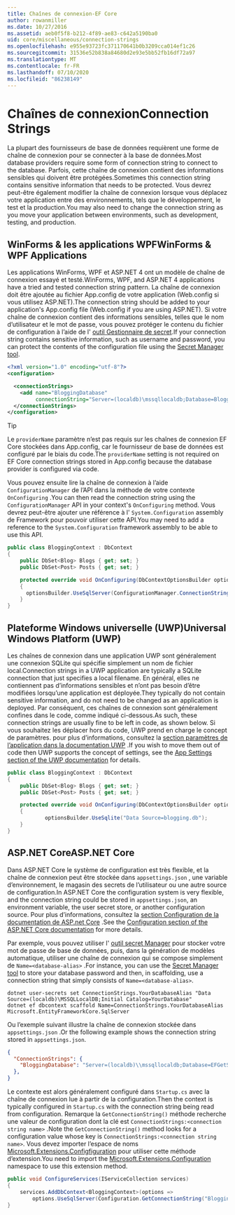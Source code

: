 ```yaml
---
title: Chaînes de connexion-EF Core
author: rowanmiller
ms.date: 10/27/2016
ms.assetid: aeb0f5f8-b212-4f89-ae83-c642a5190ba0
uid: core/miscellaneous/connection-strings
ms.openlocfilehash: e955e93723fc371170641b0b3209cca014ef1c26
ms.sourcegitcommit: 31536e52b838a84680d2e93e5bb52fb16df72a97
ms.translationtype: MT
ms.contentlocale: fr-FR
ms.lasthandoff: 07/10/2020
ms.locfileid: "86238149"
---
```

# <a name="connection-strings"></a><span data-ttu-id="3a9bf-102">Chaînes de connexion</span><span class="sxs-lookup"><span data-stu-id="3a9bf-102">Connection Strings</span></span>

<span data-ttu-id="3a9bf-103">La plupart des fournisseurs de base de données requièrent une forme de chaîne de connexion pour se connecter à la base de données.</span><span class="sxs-lookup"><span data-stu-id="3a9bf-103">Most database providers require some form of connection string to connect to the database.</span></span> <span data-ttu-id="3a9bf-104">Parfois, cette chaîne de connexion contient des informations sensibles qui doivent être protégées.</span><span class="sxs-lookup"><span data-stu-id="3a9bf-104">Sometimes this connection string contains sensitive information that needs to be protected.</span></span> <span data-ttu-id="3a9bf-105">Vous devrez peut-être également modifier la chaîne de connexion lorsque vous déplacez votre application entre des environnements, tels que le développement, le test et la production.</span><span class="sxs-lookup"><span data-stu-id="3a9bf-105">You may also need to change the connection string as you move your application between environments, such as development, testing, and production.</span></span>

## <a name="winforms--wpf-applications"></a><span data-ttu-id="3a9bf-106">WinForms & les applications WPF</span><span class="sxs-lookup"><span data-stu-id="3a9bf-106">WinForms & WPF Applications</span></span>

<span data-ttu-id="3a9bf-107">Les applications WinForms, WPF et ASP.NET 4 ont un modèle de chaîne de connexion essayé et testé.</span><span class="sxs-lookup"><span data-stu-id="3a9bf-107">WinForms, WPF, and ASP.NET 4 applications have a tried and tested connection string pattern.</span></span> <span data-ttu-id="3a9bf-108">La chaîne de connexion doit être ajoutée au fichier App.config de votre application (Web.config si vous utilisez ASP.NET).</span><span class="sxs-lookup"><span data-stu-id="3a9bf-108">The connection string should be added to your application's App.config file (Web.config if you are using ASP.NET).</span></span> <span data-ttu-id="3a9bf-109">Si votre chaîne de connexion contient des informations sensibles, telles que le nom d’utilisateur et le mot de passe, vous pouvez protéger le contenu du fichier de configuration à l’aide de l' [outil Gestionnaire de secret](/aspnet/core/security/app-secrets#secret-manager).</span><span class="sxs-lookup"><span data-stu-id="3a9bf-109">If your connection string contains sensitive information, such as username and password, you can protect the contents of the configuration file using the [Secret Manager tool](/aspnet/core/security/app-secrets#secret-manager).</span></span>

``` xml
<?xml version="1.0" encoding="utf-8"?>
<configuration>

  <connectionStrings>
    <add name="BloggingDatabase"
         connectionString="Server=(localdb)\mssqllocaldb;Database=Blogging;Trusted_Connection=True;" />
  </connectionStrings>
</configuration>
```

> [!TIP]  
> <span data-ttu-id="3a9bf-110">Le `providerName` paramètre n’est pas requis sur les chaînes de connexion EF Core stockées dans App.config, car le fournisseur de base de données est configuré par le biais du code.</span><span class="sxs-lookup"><span data-stu-id="3a9bf-110">The `providerName` setting is not required on EF Core connection strings stored in App.config because the database provider is configured via code.</span></span>

<span data-ttu-id="3a9bf-111">Vous pouvez ensuite lire la chaîne de connexion à l’aide `ConfigurationManager` de l’API dans la méthode de votre contexte `OnConfiguring` .</span><span class="sxs-lookup"><span data-stu-id="3a9bf-111">You can then read the connection string using the `ConfigurationManager` API in your context's `OnConfiguring` method.</span></span> <span data-ttu-id="3a9bf-112">Vous devrez peut-être ajouter une référence à l' `System.Configuration` assembly de Framework pour pouvoir utiliser cette API.</span><span class="sxs-lookup"><span data-stu-id="3a9bf-112">You may need to add a reference to the `System.Configuration` framework assembly to be able to use this API.</span></span>

``` csharp
public class BloggingContext : DbContext
{
    public DbSet<Blog> Blogs { get; set; }
    public DbSet<Post> Posts { get; set; }

    protected override void OnConfiguring(DbContextOptionsBuilder optionsBuilder)
    {
      optionsBuilder.UseSqlServer(ConfigurationManager.ConnectionStrings["BloggingDatabase"].ConnectionString);
    }
}
```

## <a name="universal-windows-platform-uwp"></a><span data-ttu-id="3a9bf-113">Plateforme Windows universelle (UWP)</span><span class="sxs-lookup"><span data-stu-id="3a9bf-113">Universal Windows Platform (UWP)</span></span>

<span data-ttu-id="3a9bf-114">Les chaînes de connexion dans une application UWP sont généralement une connexion SQLite qui spécifie simplement un nom de fichier local.</span><span class="sxs-lookup"><span data-stu-id="3a9bf-114">Connection strings in a UWP application are typically a SQLite connection that just specifies a local filename.</span></span> <span data-ttu-id="3a9bf-115">En général, elles ne contiennent pas d’informations sensibles et n’ont pas besoin d’être modifiées lorsqu’une application est déployée.</span><span class="sxs-lookup"><span data-stu-id="3a9bf-115">They typically do not contain sensitive information, and do not need to be changed as an application is deployed.</span></span> <span data-ttu-id="3a9bf-116">Par conséquent, ces chaînes de connexion sont généralement confines dans le code, comme indiqué ci-dessous.</span><span class="sxs-lookup"><span data-stu-id="3a9bf-116">As such, these connection strings are usually fine to be left in code, as shown below.</span></span> <span data-ttu-id="3a9bf-117">Si vous souhaitez les déplacer hors du code, UWP prend en charge le concept de paramètres. pour plus d’informations, consultez la [section paramètres de l’application dans la documentation UWP](/windows/uwp/app-settings/store-and-retrieve-app-data) .</span><span class="sxs-lookup"><span data-stu-id="3a9bf-117">If you wish to move them out of code then UWP supports the concept of settings, see the [App Settings section of the UWP documentation](/windows/uwp/app-settings/store-and-retrieve-app-data) for details.</span></span>

``` csharp
public class BloggingContext : DbContext
{
    public DbSet<Blog> Blogs { get; set; }
    public DbSet<Post> Posts { get; set; }

    protected override void OnConfiguring(DbContextOptionsBuilder optionsBuilder)
    {
            optionsBuilder.UseSqlite("Data Source=blogging.db");
    }
}
```

## <a name="aspnet-core"></a><span data-ttu-id="3a9bf-118">ASP.NET Core</span><span class="sxs-lookup"><span data-stu-id="3a9bf-118">ASP.NET Core</span></span>

<span data-ttu-id="3a9bf-119">Dans ASP.NET Core le système de configuration est très flexible, et la chaîne de connexion peut être stockée dans `appsettings.json` , une variable d’environnement, le magasin des secrets de l’utilisateur ou une autre source de configuration.</span><span class="sxs-lookup"><span data-stu-id="3a9bf-119">In ASP.NET Core the configuration system is very flexible, and the connection string could be stored in `appsettings.json`, an environment variable, the user secret store, or another configuration source.</span></span> <span data-ttu-id="3a9bf-120">Pour plus d’informations, consultez la [section Configuration de la documentation de ASP.net Core](/aspnet/core/fundamentals/configuration) .</span><span class="sxs-lookup"><span data-stu-id="3a9bf-120">See the [Configuration section of the ASP.NET Core documentation](/aspnet/core/fundamentals/configuration) for more details.</span></span>

<span data-ttu-id="3a9bf-121">Par exemple, vous pouvez utiliser l' [outil secret Manager](/aspnet/core/security/app-secrets#secret-manager) pour stocker votre mot de passe de base de données, puis, dans la génération de modèles automatique, utiliser une chaîne de connexion qui se compose simplement de `Name=<database-alias>` .</span><span class="sxs-lookup"><span data-stu-id="3a9bf-121">For instance, you can use the [Secret Manager tool](/aspnet/core/security/app-secrets#secret-manager) to store your database password and then, in scaffolding, use a connection string that simply consists of `Name=<database-alias>`.</span></span>

```dotnetcli
dotnet user-secrets set ConnectionStrings.YourDatabaseAlias "Data Source=(localdb)\MSSQLLocalDB;Initial Catalog=YourDatabase"
dotnet ef dbcontext scaffold Name=ConnectionStrings.YourDatabaseAlias Microsoft.EntityFrameworkCore.SqlServer
```

<span data-ttu-id="3a9bf-122">Ou l’exemple suivant illustre la chaîne de connexion stockée dans `appsettings.json` .</span><span class="sxs-lookup"><span data-stu-id="3a9bf-122">Or the following example shows the connection string stored in `appsettings.json`.</span></span>

``` json
{
  "ConnectionStrings": {
    "BloggingDatabase": "Server=(localdb)\\mssqllocaldb;Database=EFGetStarted.ConsoleApp.NewDb;Trusted_Connection=True;"
  },
}
```

<span data-ttu-id="3a9bf-123">Le contexte est alors généralement configuré dans `Startup.cs` avec la chaîne de connexion lue à partir de la configuration.</span><span class="sxs-lookup"><span data-stu-id="3a9bf-123">Then the context is typically configured in `Startup.cs` with the connection string being read from configuration.</span></span> <span data-ttu-id="3a9bf-124">Remarque la `GetConnectionString()` méthode recherche une valeur de configuration dont la clé est `ConnectionStrings:<connection string name>` .</span><span class="sxs-lookup"><span data-stu-id="3a9bf-124">Note the `GetConnectionString()` method looks for a configuration value whose key is `ConnectionStrings:<connection string name>`.</span></span> <span data-ttu-id="3a9bf-125">Vous devez importer l’espace de noms [Microsoft.Extensions.Configfiguration](/dotnet/api/microsoft.extensions.configuration) pour utiliser cette méthode d’extension.</span><span class="sxs-lookup"><span data-stu-id="3a9bf-125">You need to import the [Microsoft.Extensions.Configuration](/dotnet/api/microsoft.extensions.configuration) namespace to use this extension method.</span></span>

``` csharp
public void ConfigureServices(IServiceCollection services)
{
    services.AddDbContext<BloggingContext>(options =>
        options.UseSqlServer(Configuration.GetConnectionString("BloggingDatabase")));
}
```
